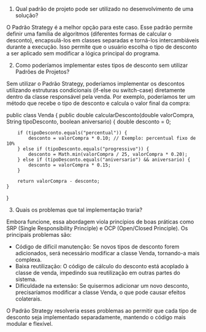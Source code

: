 1. Qual padrão de projeto pode ser utilizado no desenvolvimento de uma solução?

O Padrão Strategy é a melhor opção para este caso. Esse padrão permite definir uma família de algoritmos (diferentes formas de calcular o desconto),
encapsulá-los em classes separadas e torná-los intercambiáveis durante a execução. Isso permite que o usuário escolha o tipo de desconto a ser aplicado sem modificar a lógica principal do programa.

2. Como poderíamos implementar estes tipos de desconto sem utilizar Padrões de Projetos?

Sem utilizar o Padrão Strategy, poderíamos implementar os descontos utilizando estruturas condicionais (if-else ou switch-case) diretamente dentro da classe responsável pela venda.
Por exemplo, poderíamos ter um método que recebe o tipo de desconto e calcula o valor final da compra:

public class Venda {
    public double calcularDesconto(double valorCompra, String tipoDesconto, boolean aniversario) {
        double desconto = 0;

        if (tipoDesconto.equals("percentual")) {
            desconto = valorCompra * 0.10; // Exemplo: percentual fixo de 10%
        } else if (tipoDesconto.equals("progressivo")) {
            desconto = Math.min(valorCompra / 25, valorCompra * 0.20);
        } else if (tipoDesconto.equals("aniversario") && aniversario) {
            desconto = valorCompra * 0.15;
        }

        return valorCompra - desconto;
    }
}

3. Quais os problemas que tal implementação traria?

Embora funcione, essa abordagem viola princípios de boas práticas como SRP (Single Responsibility Principle) e OCP (Open/Closed Principle). Os principais problemas são:

- Código de difícil manutenção: Se novos tipos de desconto forem adicionados, será necessário modificar a classe Venda, tornando-a mais complexa.
- Baixa reutilização: O código de cálculo do desconto está acoplado à classe de venda, impedindo sua reutilização em outras partes do sistema.
- Dificuldade na extensão: Se quisermos adicionar um novo desconto, precisaríamos modificar a classe Venda, o que pode causar efeitos colaterais.

O Padrão Strategy resolveria esses problemas ao permitir que cada tipo de desconto seja implementado separadamente, mantendo o código mais modular e flexível.
